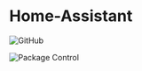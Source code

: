 # Home-Assistant

![GitHub](https://img.shields.io/github/license/mashape/apistatus.svg)

![Package Control](https://img.shields.io/packagecontrol/dt/GitGutter.svg)

